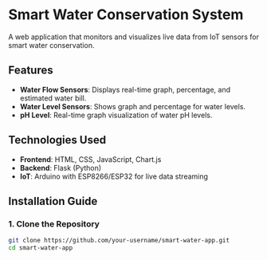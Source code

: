 # Smart Water Conservation System

A web application that monitors and visualizes live data from IoT sensors for smart water conservation.

## Features
- **Water Flow Sensors**: Displays real-time graph, percentage, and estimated water bill.
- **Water Level Sensors**: Shows graph and percentage for water levels.
- **pH Level**: Real-time graph visualization of water pH levels.

## Technologies Used
- **Frontend**: HTML, CSS, JavaScript, Chart.js
- **Backend**: Flask (Python)
- **IoT**: Arduino with ESP8266/ESP32 for live data streaming

## Installation Guide

### 1. Clone the Repository
```bash
git clone https://github.com/your-username/smart-water-app.git
cd smart-water-app

